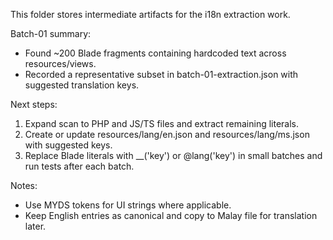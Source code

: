 This folder stores intermediate artifacts for the i18n extraction work.

Batch-01 summary:

- Found ~200 Blade fragments containing hardcoded text across resources/views.
- Recorded a representative subset in batch-01-extraction.json with suggested translation keys.

Next steps:

1. Expand scan to PHP and JS/TS files and extract remaining literals.
2. Create or update resources/lang/en.json and resources/lang/ms.json with suggested keys.
3. Replace Blade literals with __('key') or @lang('key') in small batches and run tests after each batch.

Notes:

- Use MYDS tokens for UI strings where applicable.
- Keep English entries as canonical and copy to Malay file for translation later.
